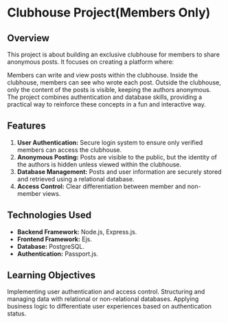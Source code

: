 # Clubhouse Project(Members Only)

## Overview

This project is about building an exclusive clubhouse for members to share anonymous posts. It focuses on creating a platform where:

Members can write and view posts within the clubhouse.
Inside the clubhouse, members can see who wrote each post.
Outside the clubhouse, only the content of the posts is visible, keeping the authors anonymous.
The project combines authentication and database skills, providing a practical way to reinforce these concepts in a fun and interactive way.

## Features

1. **User Authentication:** Secure login system to ensure only verified members can access the clubhouse.
2. **Anonymous Posting:** Posts are visible to the public, but the identity of the authors is hidden unless viewed within the clubhouse.
3. **Database Management:** Posts and user information are securely stored and retrieved using a relational database.
4. **Access Control:** Clear differentiation between member and non-member views.

## Technologies Used

- **Backend Framework:** Node.js, Express.js.
- **Frontend Framework:** Ejs.
- **Database:** PostgreSQL.
- **Authentication:** Passport.js.

## Learning Objectives

Implementing user authentication and access control.
Structuring and managing data with relational or non-relational databases.
Applying business logic to differentiate user experiences based on authentication status.
